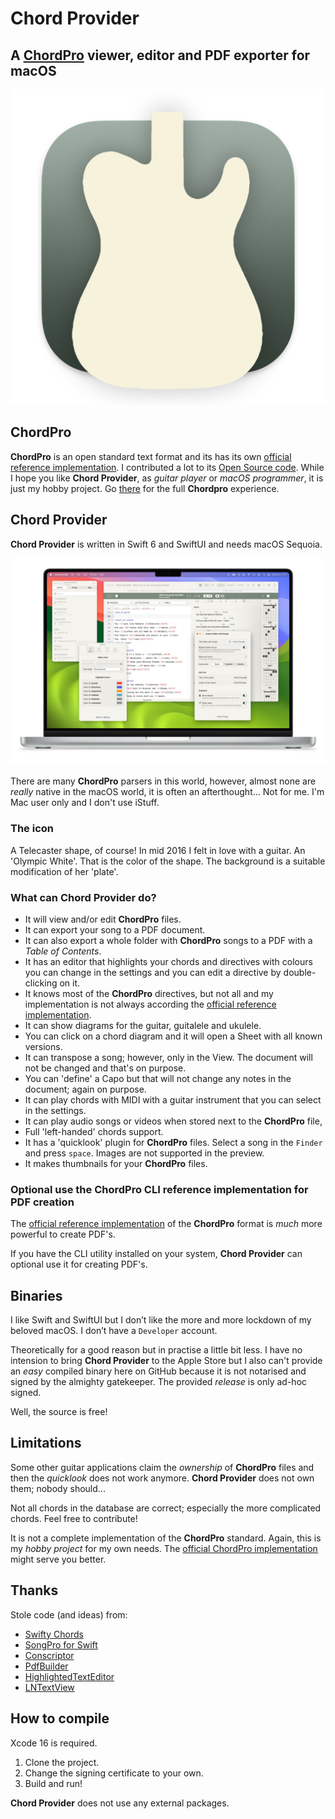 # Chord Provider

## A [ChordPro](https://www.chordpro.org) viewer, editor and PDF exporter for macOS

![Icon](https://github.com/Desbeers/Chord-Provider/raw/main/Images/icon.png)

## ChordPro

**ChordPro** is an open standard text format and its has its own [official reference implementation](https://www.chordpro.org/chordpro/chordpro-directives/). I contributed a lot to its [Open Source code](https://github.com/ChordPro/chordpro). While I hope you like **Chord Provider**, as *guitar player* or *macOS programmer*, it is just my hobby project. Go [there](https://chordpro.org) for the full **Chordpro** experience.

## Chord Provider

**Chord Provider** is written in Swift 6 and SwiftUI and needs macOS Sequoia.

![Chord Provider](https://github.com/Desbeers/Chord-Provider/raw/main/Images/screenshot-macOS.jpg)

There are many **ChordPro** parsers in this world, however, almost none are *really* native in the macOS world, it is often an afterthought... Not for me. I'm Mac user only and I don't use iStuff.

### The icon

A Telecaster shape, of course! In mid 2016 I felt in love with a guitar. An 'Olympic White'. That is the color of the shape. The background is a suitable modification of her 'plate'.

### What can **Chord Provider** do?

- It will view and/or edit **ChordPro** files.
- It can export your song to a PDF document.
- It can also export a whole folder with **ChordPro** songs to a PDF with a *Table of Contents*.
- It has an editor that highlights your chords and directives with colours you can change in the settings and you can edit a directive by double-clicking on it.
- It knows most of the **ChordPro** directives, but not all and my implementation is not always according the [official reference implementation](https://www.chordpro.org/chordpro/chordpro-directives/).
- It can show diagrams for the guitar, guitalele and ukulele.
- You can click on a chord diagram and it will open a Sheet with all known versions.
- It can transpose a song; however, only in the View. The document will not be changed and that's on purpose.
- You can 'define' a Capo but that will not change any notes in the document; again on purpose.
- It can play chords with MIDI with a guitar instrument that you can select in the settings.
- It can play audio songs or videos when stored next to the **ChordPro** file,
- Full 'left-handed' chords support.
- It has a 'quicklook' plugin for **ChordPro** files. Select a song in the `Finder` and press `space`. Images are not supported in the preview.
- It makes thumbnails for your **ChordPro** files.

### Optional use the **ChordPro CLI reference implementation** for PDF creation

The [official reference implementation](https://www.chordpro.org/) of the **ChordPro** format is *much* more powerful to create PDF's.

If you have the CLI utility installed on your system, **Chord Provider** can optional use it for creating PDF's.

## Binaries

I like Swift and SwiftUI but I don’t like the more and more lockdown of my beloved macOS. I don’t have a `Developer` account.

Theoretically for a good reason but in practise a little bit less. I have no intension to bring **Chord Provider** to the Apple Store but I also can't provide an *easy* compiled binary here on GitHub because it is not notarised and signed by the almighty gatekeeper. The provided *release* is only ad-hoc signed. 

Well, the source is free!
  
## Limitations

Some other guitar applications claim the *ownership* of **ChordPro** files and then the *quicklook* does not work anymore. **Chord Provider** does not own them; nobody should...

Not all chords in the database are correct; especially the more complicated chords. Feel free to contribute!

It is not a complete implementation of the **ChordPro** standard. Again, this is my *hobby project* for my own needs. The [official ChordPro implementation](https://www.chordpro.org/) might serve you better.

## Thanks

Stole code (and ideas) from:
- [Swifty Chords](https://github.com/BeauNouvelle/SwiftyGuitarChords)
- [SongPro for Swift](https://github.com/SongProOrg/songpro-swift)
- [Conscriptor](https://github.com/dbarsamian/conscriptor)
- [PdfBuilder](https://github.com/atrbx5/PdfBuilder)
- [HighlightedTextEditor](https://github.com/kyle-n/HighlightedTextEditor)
- [LNTextView](https://github.com/JonWorms/LNTextView)

## How to compile

Xcode 16 is required.

1. Clone the project.
2. Change the signing certificate to your own.
2. Build and run!

**Chord Provider** does not use any external packages.
